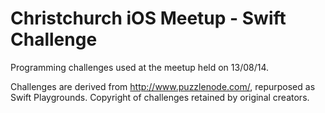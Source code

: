 Christchurch iOS Meetup - Swift Challenge
========================

Programming challenges used at the meetup held on 13/08/14.

Challenges are derived from http://www.puzzlenode.com/, repurposed as Swift Playgrounds. Copyright of challenges retained by original creators.
